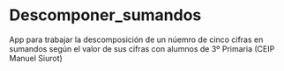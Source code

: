 # Descomponer_sumandos
App para trabajar la descomposición de un núemro de cinco cifras en sumandos según el valor de sus cifras con alumnos de 3º Primaria (CEIP Manuel Siurot)
